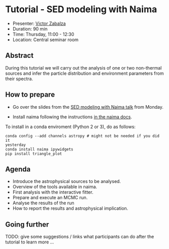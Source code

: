 # Tutorial - SED modeling with Naima

* Presenter: [Victor Zabalza](https://github.com/zblz)
* Duration: 90 min
* Time: Thursday, 11:00 - 12:30
* Location: Central seminar room

## Abstract

During this tutorial we will carry out the analysis of one or two non-thermal
sources and infer the particle distribution and environment parameters from
their spectra.

## How to prepare

* Go over the slides from the [SED modeling with Naima talk](https://github.com/gammapy/PyGamma15/tree/gh-pages/talks/naima) from Monday.

* Install naima following the instructions [in the naima
  docs](http://naima.readthedocs.org/en/latest/installation.html).

To install in a conda enviroment (Python 2 or 3), do as follows:

```
conda config --add channels astropy # might not be needed if you did it
yesterday
conda install naima ipywidgets
pip install triangle_plot
```


## Agenda


* Introduce the astrophysical sources to be analysed.
* Overview of the tools available in naima.
* First analysis with the interactive fitter.
* Prepare and execute an MCMC run.
* Analyse the results of the run
* How to report the results and astrophysical implication.

## Going further

TODO: give some suggestions / links what participants can do
after the tutorial to learn more ...
